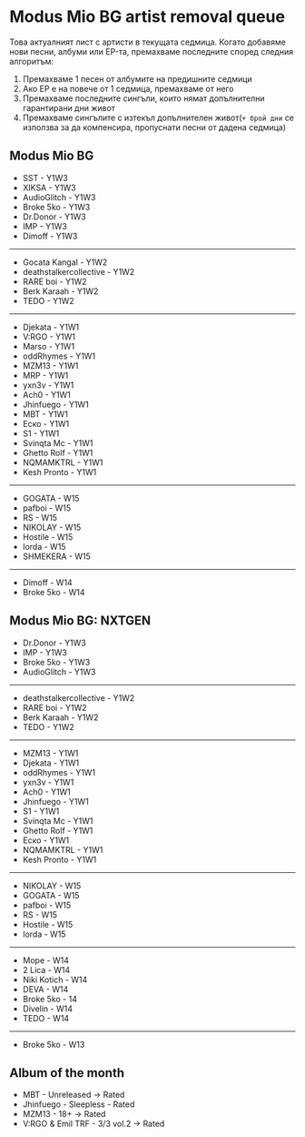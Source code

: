 # Modus Mio BG artist removal queue
Това актуалният лист с артисти в текущата седмица. Когато добавяме нови песни, албуми или EP-та, премахваме последните според следния алгоритъм:

1. Премахваме 1 песен от албумите на предишните седмици
1. Ако EP е на повече от 1 седмица, премахваме от него
1. Премахваме последните сингъли, които нямат допълнителни гарантирани дни живот
1. Премахваме сингълите с изтекъл допълнителен живот(`+ брой дни` се използва за да компенсира, пропуснати песни от дадена седмица)

## Modus Mio BG <!------------------------------------------------------------------------------------------->

- SST - Y1W3
- XIKSA - Y1W3
- AudioGlitch - Y1W3
- Broke 5ko - Y1W3
- Dr.Donor - Y1W3
- IMP - Y1W3
- Dimoff - Y1W3

---

- Gocata Kangal - Y1W2
- deathstalkercollective - Y1W2
- RARE boi - Y1W2
- Berk Karaah - Y1W2
- TEDO - Y1W2

---

- Djekata - Y1W1
- V:RGO - Y1W1
- Marso - Y1W1
- oddRhymes - Y1W1
- MZM13 - Y1W1
- MRP - Y1W1
- yxn3v - Y1W1
- Ach0 - Y1W1
- Jhinfuego - Y1W1
- MBT - Y1W1
- Еско - Y1W1
- S1 - Y1W1
- Svinqta Mc - Y1W1
- Ghetto Rolf - Y1W1
- NQMAMKTRL - Y1W1
- Kesh Pronto - Y1W1

---

- GOGATA - W15
- pafboi - W15
- RS - W15
- NIKOLAY - W15
- Hostile - W15
- lorda - W15
- SHMEKERA - W15

---

- Dimoff - W14
- Broke 5ko - W14

## Modus Mio BG: NXTGEN <!---------------------------------------------------------------------------------->

- Dr.Donor - Y1W3
- IMP - Y1W3
- Broke 5ko - Y1W3
- AudioGlitch - Y1W3

---

- deathstalkercollective - Y1W2
- RARE boi - Y1W2
- Berk Karaah - Y1W2
- TEDO - Y1W2

---

- MZM13 - Y1W1
- Djekata - Y1W1
- oddRhymes - Y1W1
- yxn3v - Y1W1
- Ach0 - Y1W1
- Jhinfuego - Y1W1
- S1 - Y1W1
- Svinqta Mc - Y1W1
- Ghetto Rolf - Y1W1
- Еско - Y1W1
- NQMAMKTRL - Y1W1
- Kesh Pronto - Y1W1

---

- NIKOLAY - W15
- GOGATA - W15
- pafboi - W15
- RS - W15
- Hostile - W15
- lorda - W15

---

- Mope - W14
- 2 Lica - W14
- Niki Kotich - W14
- DEVA - W14
- Broke 5ko - 14
- Divelin - W14
- TEDO - W14

---

- Broke 5ko - W13

## Album of the month <!------------------------------------------------------------------------------------->

- MBT - Unreleased -> Rated
- Jhinfuego - Sleepless - Rated
- MZM13 - 18+ -> Rated
- V:RGO & Emil TRF - 3/3 vol.2 -> Rated
